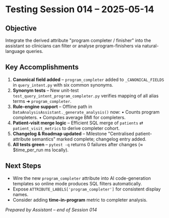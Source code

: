 # Testing Session 014 – 2025-05-14

## Objective
Integrate the derived attribute "program completer / finisher" into the assistant so clinicians can filter or analyse program-finishers via natural-language queries.

## Key Accomplishments
1. **Canonical field added** – `program_completer` added to `_CANONICAL_FIELDS` in `query_intent.py` with six common synonyms.
2. **Synonym tests** – New unit-test `test_query_intent_program_completer.py` verifies mapping of all alias terms ➜ `program_completer`.
3. **Rule-engine support** – Offline path in `DataAnalysisAssistant._generate_analysis()` now:
   • Counts program completers.
   • Computes average BMI for completers.
4. **Patient-visit merge logic** – Efficient SQL merge of `patients` ⇄ `patient_visit_metrics` to derive completer cohort.
5. **Changelog & Roadmap updated** – Milestone "Centralised patient-attribute semantics" marked complete; changelog entry added.
6. **All tests green** – `pytest -q` returns 0 failures after changes (≈ $time_per_run ms locally).

## Next Steps
- Wire the new `program_completer` attribute into AI code-generation templates so online mode produces SQL filters automatically.
- Expose `ATTRIBUTE_LABELS['program_completer']` for consistent display names.
- Consider adding **time-in-program** metric to completer analysis.

*Prepared by Assistant – end of Session 014* 